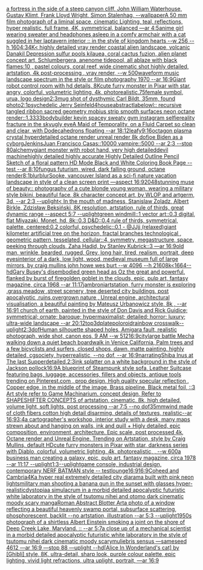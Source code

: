 [a fortress in the side of a steep canyon cliff, John William Waterhouse, Gustav Klimt, Frank Lloyd Wright, Simon Stalenhag, --wallpaper](https://www.ebank.nz/aiartgenerator?category=a%2520fortress%2520in%2520the%2520side%2520of%2520a%2520steep%2520canyon%2520cliff%2C%2520John%2520William%2520Waterhouse%2C%2520Gustav%2520Klimt%2C%2520Frank%2520Lloyd%2520Wright%2C%2520Simon%2520Stalenhag%2C%2520--wallpaper)[](https://www.ebank.nz/aiartgenerator?category=)[A 50 mm film photograph of a liminal space, cinematic Lighting, teal, reflections, hyper realistic, full frame, 4K, symmetrical, balanced —ar 4:5](https://www.ebank.nz/aiartgenerator?category=A%252050%2520mm%2520film%2520photograph%2520of%2520a%2520liminal%2520space%2C%2520cinematic%2520Lighting%2C%2520teal%2C%2520reflections%2C%2520hyper%2520realistic%2C%2520full%2520frame%2C%25204K%2C%2520symmetrical%2C%2520balanced%2520%E2%80%94ar%25204%3A5)[anime girl wearing sweater and headphones asleep in a comfy armchair with a cat suggled in her lap](https://www.ebank.nz/aiartgenerator?category=anime%2520girl%2520wearing%2520sweater%2520and%2520headphones%2520asleep%2520in%2520a%2520comfy%2520armchair%2520with%2520a%2520cat%2520suggled%2520in%2520her%2520lap)[tavern interior :: in the style of kingdom hearts --w 256 --h 160](https://www.ebank.nz/aiartgenerator?category=tavern%2520interior%2520%3A%3A%2520in%2520the%2520style%2520of%2520kingdom%2520hearts%2520--w%2520256%2520--h%2520160)[4:3](https://www.ebank.nz/aiartgenerator?category=4%3A3)[4K](https://www.ebank.nz/aiartgenerator?category=4K)[< highly detailed vray render coastal alien landscape, volcanic Danakil Depression sulfur pools kilauea, coral cactus fuzion, alien planet concept art, Schlumbergera, anenome tidepool, all ablaze with black flames:10 , pastel colours, coral reef, wide cinematic shot highly detailed, artstation, 4k post-processing , vray render, --w 500](https://www.ebank.nz/aiartgenerator?category=%3C%2520highly%2520detailed%2520vray%2520render%2520coastal%2520alien%2520landscape%2C%2520volcanic%2520Danakil%2520Depression%2520sulfur%2520pools%2520kilauea%2C%2520coral%2520cactus%2520fuzion%2C%2520alien%2520planet%2520concept%2520art%2C%2520Schlumbergera%2C%2520anenome%2520tidepool%2C%2520all%2520ablaze%2520with%2520black%2520flames%3A10%2520%2C%2520pastel%2520colours%2C%2520coral%2520reef%2C%2520wide%2520cinematic%2520shot%2520highly%2520detailed%2C%2520artstation%2C%25204k%2520post-processing%2520%2C%2520vray%2520render%2C%2520--w%2520500)[waveform  music landscape spectrum in the style or film photography 1970 --ar 16:9](https://www.ebank.nz/aiartgenerator?category=waveform%2520%2520music%2520landscape%2520spectrum%2520in%2520the%2520style%2520or%2520film%2520photography%25201970%2520--ar%252016%3A9)[Giant robot control room with hd details, 8K](https://www.ebank.nz/aiartgenerator?category=Giant%2520robot%2520control%2520room%2520with%2520hd%2520details%2C%25208K)[cute furry monster in Pixar with star, angry, colorful, volumetric lighting, 4k, photorealistic](https://www.ebank.nz/aiartgenerator?category=cute%2520furry%2520monster%2520in%2520Pixar%2520with%2520star%2C%2520angry%2C%2520colorful%2C%2520volumetric%2520lighting%2C%25204k%2C%2520photorealistic)[.75](https://www.ebank.nz/aiartgenerator?category=.75)[female symbol, urua, logo design](https://www.ebank.nz/aiartgenerator?category=female%2520symbol%2C%2520urua%2C%2520logo%2520design)[2:3](https://www.ebank.nz/aiartgenerator?category=2%3A3)[mug shot of dysthymic Carl Bildt, 35mm, found photo](https://www.ebank.nz/aiartgenerator?category=mug%2520shot%2520of%2520dysthymic%2520Carl%2520Bildt%2C%252035mm%2C%2520found%2520photo)[2:1](https://www.ebank.nz/aiartgenerator?category=2%3A1)[psychedelic Jerry Seinfeld](https://www.ebank.nz/aiartgenerator?category=psychedelic%2520Jerry%2520Seinfeld)[4](https://www.ebank.nz/aiartgenerator?category=4)[house](https://www.ebank.nz/aiartgenerator?category=house)[abstract](https://www.ebank.nz/aiartgenerator?category=abstract)[label](https://www.ebank.nz/aiartgenerator?category=label)[owl:: recursive tangled ribbon sacred geometry mobius strip smooth surfaces neon octane render::1.3333](https://www.ebank.nz/aiartgenerator?category=owl%3A%3A%2520recursive%2520tangled%2520ribbon%2520sacred%2520geometry%2520mobius%2520strip%2520smooth%2520surfaces%2520neon%2520octane%2520render%3A%3A1.3333)[bodybuilder kevin spacey sweaty gym instagram selfie](https://www.ebank.nz/aiartgenerator?category=bodybuilder%2520kevin%2520spacey%2520sweaty%2520gym%2520instagram%2520selfie)[reality fracture in the sky](https://www.ebank.nz/aiartgenerator?category=reality%2520fracture%2520in%2520the%2520sky)[ugly eye](https://www.ebank.nz/aiartgenerator?category=ugly%2520eye)[A Maid of Temporality, on a Fluid Carpet so clean and clear, with Dodecahedrons floating --ar 18:12](https://www.ebank.nz/aiartgenerator?category=A%2520Maid%2520of%2520Temporality%2C%2520on%2520a%2520Fluid%2520Carpet%2520so%2520clean%2520and%2520clear%2C%2520with%2520Dodecahedrons%2520floating%2520--ar%252018%3A12)[leafy](https://www.ebank.nz/aiartgenerator?category=leafy)[9:16](https://www.ebank.nz/aiartgenerator?category=9%3A16)[octagon plasma crystal hyperdetailed octane render unreal render 8k dof](https://www.ebank.nz/aiartgenerator?category=octagon%2520plasma%2520crystal%2520hyperdetailed%2520octane%2520render%2520unreal%2520render%25208k%2520dof)[joe Biden as a cyborg](https://www.ebank.nz/aiartgenerator?category=joe%2520Biden%2520as%2520a%2520cyborg)[Jenkins](https://www.ebank.nz/aiartgenerator?category=Jenkins)[Juan Francisco Casas::10000 vampire::5000 --ar 2:3 --stop 80](https://www.ebank.nz/aiartgenerator?category=Juan%2520Francisco%2520Casas%3A%3A10000%2520vampire%3A%3A5000%2520--ar%25202%3A3%2520--stop%252080)[alchemy](https://www.ebank.nz/aiartgenerator?category=alchemy)[giant monster with robot hand, very high detailed](https://www.ebank.nz/aiartgenerator?category=giant%2520monster%2520with%2520robot%2520hand%2C%2520very%2520high%2520detailed)[devil machine](https://www.ebank.nz/aiartgenerator?category=devil%2520machine)[highly detailed highly accurate Highly Detailed Outline Pencil Sketch of a floral pattern HD Mode Black and White Coloring Book Page  --test --ar 8:10](https://www.ebank.nz/aiartgenerator?category=highly%2520detailed%2520highly%2520accurate%2520Highly%2520Detailed%2520Outline%2520Pencil%2520Sketch%2520of%2520a%2520floral%2520pattern%2520HD%2520Mode%2520Black%2520and%2520White%2520Coloring%2520Book%2520Page%2520%2520--test%2520--ar%25208%3A10)[fungus futurism, wired, dark falling ground, octane render](https://www.ebank.nz/aiartgenerator?category=fungus%2520futurism%2C%2520wired%2C%2520dark%2520falling%2520ground%2C%2520octane%2520render)[8:1](https://www.ebank.nz/aiartgenerator?category=8%3A1)[blur](https://www.ebank.nz/aiartgenerator?category=blur)[blur](https://www.ebank.nz/aiartgenerator?category=blur)[Sooke, vancouver Island as a  sci-fi nature vacation landscape in style of a clean screen print —aspect 16:9](https://www.ebank.nz/aiartgenerator?category=Sooke%2C%2520vancouver%2520Island%2520as%2520a%2520%2520sci-fi%2520nature%2520vacation%2520landscape%2520in%2520style%2520of%2520a%2520clean%2520screen%2520print%2520%E2%80%94aspect%252016%3A9)[2048](https://www.ebank.nz/aiartgenerator?category=2048)[stunning muse of beauty:: photography of a cute blonde young woman, wearing a military style bikini, beautiful face, 8k character concept art, by WLOP and artgerm, 3d, --ar 2:3 --uplight](https://www.ebank.nz/aiartgenerator?category=stunning%2520muse%2520of%2520beauty%3A%3A%2520photography%2520of%2520a%2520cute%2520blonde%2520young%2520woman%2C%2520wearing%2520a%2520military%2520style%2520bikini%2C%2520beautiful%2520face%2C%25208k%2520character%2520concept%2520art%2C%2520by%2520WLOP%2520and%2520artgerm%2C%25203d%2C%2520--ar%25202%3A3%2520--uplight)[< In the mouth of madness, Stanislaw Zoladz, Albert Birkle, Zdzisław Beksiński, 8K resolution, artstation, rule of thirds, great dynamic range --aspect 5:7 --uplight](https://www.ebank.nz/aiartgenerator?category=%3C%2520In%2520the%2520mouth%2520of%2520madness%2C%2520Stanislaw%2520Zoladz%2C%2520Albert%2520Birkle%2C%2520Zdzis%C5%82aw%2520Beksi%C5%84ski%2C%25208K%2520resolution%2C%2520artstation%2C%2520rule%2520of%2520thirds%2C%2520great%2520dynamic%2520range%2520--aspect%25205%3A7%2520--uplight)[green windmill::1 vector art::0.3 digital, flat Miyazaki, Monet, hd, 8k::0.3 D&D::0.4 rule of thirds, symmetrical, palette, centered:0.2 colorful, psychedelic::0.1 - @JJjj (relaxed)](https://www.ebank.nz/aiartgenerator?category=green%2520windmill%3A%3A1%2520vector%2520art%3A%3A0.3%2520digital%2C%2520flat%2520Miyazaki%2C%2520Monet%2C%2520hd%2C%25208k%3A%3A0.3%2520D%26D%3A%3A0.4%2520rule%2520of%2520thirds%2C%2520symmetrical%2C%2520palette%2C%2520centered%3A0.2%2520colorful%2C%2520psychedelic%3A%3A0.1%2520-%2520%40JJjj%2520%28relaxed%29)[giant kilometer artificial tree on the horizon, fractal branches technological , geometric pattern, tesselated, cellular::4, symmetry, megastructure, space, peeking through clouds, Zaha Hadid, by Stanley Kubrick::3 —ar 16:9](https://www.ebank.nz/aiartgenerator?category=giant%2520kilometer%2520artificial%2520tree%2520on%2520the%2520horizon%2C%2520fractal%2520branches%2520technological%2520%2C%2520geometric%2520pattern%2C%2520tesselated%2C%2520cellular%3A%3A4%2C%2520symmetry%2C%2520megastructure%2C%2520space%2C%2520peeking%2520through%2520clouds%2C%2520Zaha%2520Hadid%2C%2520by%2520Stanley%2520Kubrick%3A%3A3%2520%E2%80%94ar%252016%3A9)[old man, wrinkle, bearded, rugged, Grey, long hair, tired, realism, portrait, deep eyes](https://www.ebank.nz/aiartgenerator?category=old%2520man%2C%2520wrinkle%2C%2520bearded%2C%2520rugged%2C%2520Grey%2C%2520long%2520hair%2C%2520tired%2C%2520realism%2C%2520portrait%2C%2520deep%2520eyes)[interior of a dark, low light, wood, medieval museum full of large mirrors, by craig mullins john howe wes burt  --w   4096 --h 2160](https://www.ebank.nz/aiartgenerator?category=interior%2520of%2520a%2520dark%2C%2520low%2520light%2C%2520wood%2C%2520medieval%2520museum%2520full%2520of%2520large%2520mirrors%2C%2520by%2520craig%2520mullins%2520john%2520howe%2520wes%2520burt%2520%2520--w%2520%2520%25204096%2520--h%25202160)[8k](https://www.ebank.nz/aiartgenerator?category=8k)[<1664](https://www.ebank.nz/aiartgenerator?category=%3C1664)[--hd](https://www.ebank.nz/aiartgenerator?category=--hd)[Gary Busey's disembodied green head as Oz the great and powerful, flanked by burst of fire](https://www.ebank.nz/aiartgenerator?category=Gary%2520Busey%27s%2520disembodied%2520green%2520head%2520as%2520Oz%2520the%2520great%2520and%2520powerful%2C%2520flanked%2520by%2520burst%2520of%2520fire)[golden goblet in the clouds, epic, pulp art, fantasy magazine, circa 1968 --ar 11:17](https://www.ebank.nz/aiartgenerator?category=golden%2520goblet%2520in%2520the%2520clouds%2C%2520epic%2C%2520pulp%2520art%2C%2520fantasy%2520magazine%2C%2520circa%25201968%2520--ar%252011%3A17)[jambroni](https://www.ebank.nz/aiartgenerator?category=jambroni)[artstation, furry monster is exploring ,grass,meadow ,street scenery ,tree,deserted city buildings, post apocalyptic ,ruins,overgrown nature , Unreal engine, architectural visualisation, a beautiful painting by Mateusz Urbanowicz style, 8k , --ar 16:9](https://www.ebank.nz/aiartgenerator?category=artstation%2C%2520furry%2520monster%2520is%2520exploring%2520%2Cgrass%2Cmeadow%2520%2Cstreet%2520scenery%2520%2Ctree%2Cdeserted%2520city%2520buildings%2C%2520post%2520apocalyptic%2520%2Cruins%2Covergrown%2520nature%2520%2C%2520Unreal%2520engine%2C%2520architectural%2520visualisation%2C%2520a%2520beautiful%2520painting%2520by%2520Mateusz%2520Urbanowicz%2520style%2C%25208k%2520%2C%2520--ar%252016%3A9)[1 church of earth, painted in the style of Don Davis and Rick Guidice; symmetrical; ornate; baroque; hypermaximalist; detailed; horror; luxury; ultra-wide landscape --ar 20:12](https://www.ebank.nz/aiartgenerator?category=1%2520church%2520of%2520earth%2C%2520painted%2520in%2520the%2520style%2520of%2520Don%2520Davis%2520and%2520Rick%2520Guidice%3B%2520symmetrical%3B%2520ornate%3B%2520baroque%3B%2520hypermaximalist%3B%2520detailed%3B%2520horror%3B%2520luxury%3B%2520ultra-wide%2520landscape%2520--ar%252020%3A12)[top](https://www.ebank.nz/aiartgenerator?category=top)[3d](https://www.ebank.nz/aiartgenerator?category=3d)[plate](https://www.ebank.nz/aiartgenerator?category=plate)[](https://www.ebank.nz/aiartgenerator?category=)[poloroid](https://www.ebank.nz/aiartgenerator?category=poloroid)[rainbow crosswalk](https://www.ebank.nz/aiartgenerator?category=rainbow%2520crosswalk)[--uplight](https://www.ebank.nz/aiartgenerator?category=--uplight)[2:3](https://www.ebank.nz/aiartgenerator?category=2%3A3)[dof](https://www.ebank.nz/aiartgenerator?category=dof)[Human silhouette shaped holes, Amigara fault, realistic photograph, wide shot, canon eos, 9 AM --w 512](https://www.ebank.nz/aiartgenerator?category=Human%2520silhouette%2520shaped%2520holes%2C%2520Amigara%2520fault%2C%2520realistic%2520photograph%2C%2520wide%2520shot%2C%2520canon%2520eos%2C%25209%2520AM%2520--w%2520512)[16:9](https://www.ebank.nz/aiartgenerator?category=16%3A9)[city](https://www.ebank.nz/aiartgenerator?category=city)[large battle Mecha walking down a quiet beach boardwalk in Venice California, Palm trees and a few bicyclists and surfers, closed shops, dawn, matte painting, highly detailed, cgsociety, hyperrealistic, --no dof, --ar 16:9](https://www.ebank.nz/aiartgenerator?category=large%2520battle%2520Mecha%2520walking%2520down%2520a%2520quiet%2520beach%2520boardwalk%2520in%2520Venice%2520California%2C%2520Palm%2520trees%2520and%2520a%2520few%2520bicyclists%2520and%2520surfers%2C%2520closed%2520shops%2C%2520dawn%2C%2520matte%2520painting%2C%2520highly%2520detailed%2C%2520cgsociety%2C%2520hyperrealistic%2C%2520--no%2520dof%2C%2520--ar%252016%3A9)[narrating](https://www.ebank.nz/aiartgenerator?category=narrating)[Shiba Inus at The last Supper](https://www.ebank.nz/aiartgenerator?category=Shiba%2520Inus%2520at%2520The%2520last%2520Supper)[detailed,](https://www.ebank.nz/aiartgenerator?category=detailed%2C)[2:3](https://www.ebank.nz/aiartgenerator?category=2%3A3)[ink splatter on a white background in the style of Jackson pollock](https://www.ebank.nz/aiartgenerator?category=ink%2520splatter%2520on%2520a%2520white%2520background%2520in%2520the%2520style%2520of%2520Jackson%2520pollock)[16:9](https://www.ebank.nz/aiartgenerator?category=16%3A9)[A blueprint of Steampunk style sofa,  Leather Suitcase featuring bags, luggage, accessories, fillers and objects,  antique tools trending on Pinterest.com  , prop design, High quality specular reflection , Copper  edge, in the middle of the image, Brass pipeline,  Black metal foil,  ::3  Art style refer to Game Machinarium.  concept design, Refer to SHAPESHIFTER CONCEPTS  of artstation, cinematic,  8k, high detailed,  volume light,  soft lights,  post processing    --ar 7:5   --no dof](https://www.ebank.nz/aiartgenerator?category=A%2520blueprint%2520of%2520Steampunk%2520style%2520sofa%2C%2520%2520Leather%2520Suitcase%2520featuring%2520bags%2C%2520luggage%2C%2520accessories%2C%2520fillers%2520and%2520objects%2C%2520%2520antique%2520tools%2520trending%2520on%2520Pinterest.com%2520%2520%2C%2520prop%2520design%2C%2520High%2520quality%2520specular%2520reflection%2520%2C%2520Copper%2520%2520edge%2C%2520in%2520the%2520middle%2520of%2520the%2520image%2C%2520Brass%2520pipeline%2C%2520%2520Black%2520metal%2520foil%2C%2520%2520%3A%3A3%2520%2520Art%2520style%2520refer%2520to%2520Game%2520Machinarium.%2520%2520concept%2520design%2C%2520Refer%2520to%2520SHAPESHIFTER%2520CONCEPTS%2520%2520of%2520artstation%2C%2520cinematic%2C%2520%25208k%2C%2520high%2520detailed%2C%2520%2520volume%2520light%2C%2520%2520soft%2520lights%2C%2520%2520post%2520processing%2520%2520%2520%2520--ar%25207%3A5%2520%2520%2520--no%2520dof)[35mm](https://www.ebank.nz/aiartgenerator?category=35mm)[wind made of cloth fibers cotton high detail disarming, details of textures, realistic--ar 16:9](https://www.ebank.nz/aiartgenerator?category=wind%2520made%2520of%2520cloth%2520fibers%2520cotton%2520high%2520detail%2520disarming%2C%2520details%2520of%2520textures%2C%2520realistic--ar%252016%3A9)[3:4](https://www.ebank.nz/aiartgenerator?category=3%3A4)[a cartographer's workshop, interior study with a desk, many maps strewn about and hanging on walls, ink and quill + Higly detailed, epic composition, environment, architecture. Epic scale, post processed 4k, Octane render and Unreal Engine. Trending on Artstation, style by Craig Mullins, default HD](https://www.ebank.nz/aiartgenerator?category=a%2520cartographer%27s%2520workshop%2C%2520interior%2520study%2520with%2520a%2520desk%2C%2520many%2520maps%2520strewn%2520about%2520and%2520hanging%2520on%2520walls%2C%2520ink%2520and%2520quill%2520%2B%2520Higly%2520detailed%2C%2520epic%2520composition%2C%2520environment%2C%2520architecture.%2520Epic%2520scale%2C%2520post%2520processed%25204k%2C%2520Octane%2520render%2520and%2520Unreal%2520Engine.%2520Trending%2520on%2520Artstation%2C%2520style%2520by%2520Craig%2520Mullins%2C%2520default%2520HD)[cute furry monsters in Pixar with star, darkness series with Diablo, colorful, volumetric lighting, 4k, photorealistic, , --w 600](https://www.ebank.nz/aiartgenerator?category=cute%2520furry%2520monsters%2520in%2520Pixar%2520with%2520star%2C%2520darkness%2520series%2520with%2520Diablo%2C%2520colorful%2C%2520volumetric%2520lighting%2C%25204k%2C%2520photorealistic%2C%2520%2C%2520--w%2520600)[a business man creating a galaxy, epic, pulp art, fantasy magazine, circa 1978 --ar 11:17 --uplight](https://www.ebank.nz/aiartgenerator?category=a%2520business%2520man%2520creating%2520a%2520galaxy%2C%2520epic%2C%2520pulp%2520art%2C%2520fantasy%2520magazine%2C%2520circa%25201978%2520--ar%252011%3A17%2520--uplight)[1:3](https://www.ebank.nz/aiartgenerator?category=1%3A3)[--uplight](https://www.ebank.nz/aiartgenerator?category=--uplight)[game console, industrial design, contemporary NERF BATMAN style -- test](https://www.ebank.nz/aiartgenerator?category=game%2520console%2C%2520industrial%2520design%2C%2520contemporary%2520NERF%2520BATMAN%2520style%2520--%2520test)[lounge](https://www.ebank.nz/aiartgenerator?category=lounge)[16:9](https://www.ebank.nz/aiartgenerator?category=16%3A9)[16:9](https://www.ebank.nz/aiartgenerator?category=16%3A9)[Coheed and Cambria](https://www.ebank.nz/aiartgenerator?category=Coheed%2520and%2520Cambria)[4K](https://www.ebank.nz/aiartgenerator?category=4K)[a hyper real extremely detailed city diarama built with pink neon lights](https://www.ebank.nz/aiartgenerator?category=a%2520hyper%2520real%2520extremely%2520detailed%2520city%2520diarama%2520built%2520with%2520pink%2520neon%2520lights)[military man shooting a banana gun in the sunset with glasses hyper-realistic](https://www.ebank.nz/aiartgenerator?category=military%2520man%2520shooting%2520a%2520banana%2520gun%2520in%2520the%2520sunset%2520with%2520glasses%2520hyper-realistic)[dystopia](https://www.ebank.nz/aiartgenerator?category=dystopia)[a simulacrum in a morbid detailed apocalyptic futuristic white laboratory in the style of tsutomu nihei and otomo dark cinematic moody scary manga](https://www.ebank.nz/aiartgenerator?category=a%2520simulacrum%2520in%2520a%2520morbid%2520detailed%2520apocalyptic%2520futuristic%2520white%2520laboratory%2520in%2520the%2520style%2520of%2520tsutomu%2520nihei%2520and%2520otomo%2520dark%2520cinematic%2520moody%2520scary%2520manga)[Roman Abstract Blotter Art](https://www.ebank.nz/aiartgenerator?category=Roman%2520Abstract%2520Blotter%2520Art)[a photo of a window reflecting a beautiful heavenly swamp portal, subsurface scattering, phosphorescent, backlit --no artstation, illustration --ar 5:3 --uplight](https://www.ebank.nz/aiartgenerator?category=a%2520photo%2520of%2520a%2520window%2520reflecting%2520a%2520beautiful%2520heavenly%2520swamp%2520portal%2C%2520subsurface%2520scattering%2C%2520phosphorescent%2C%2520backlit%2520--no%2520artstation%2C%2520illustration%2520--ar%25205%3A3%2520--uplight)[1950s photograph of a shirtless Albert Einstein smoking a joint on the shore of Deep Creek Lake, Maryland. :: --ar 5:7](https://www.ebank.nz/aiartgenerator?category=1950s%2520photograph%2520of%2520a%2520shirtless%2520Albert%2520Einstein%2520smoking%2520a%2520joint%2520on%2520the%2520shore%2520of%2520Deep%2520Creek%2520Lake%2C%2520Maryland.%2520%3A%3A%2520--ar%25205%3A7)[a close up of a mechanical scientist in a morbid detailed apocalyptic futuristic white laboratory in the style of tsutomu nihei dark cinematic moody scary](https://www.ebank.nz/aiartgenerator?category=a%2520close%2520up%2520of%2520a%2520mechanical%2520scientist%2520in%2520a%2520morbid%2520detailed%2520apocalyptic%2520futuristic%2520white%2520laboratory%2520in%2520the%2520style%2520of%2520tsutomu%2520nihei%2520dark%2520cinematic%2520moody%2520scary)[muliebris sensus —sameseed 4612 —ar 16:9 —stop 88 —uplight --hd](https://www.ebank.nz/aiartgenerator?category=muliebris%2520sensus%2520%E2%80%94sameseed%25204612%2520%E2%80%94ar%252016%3A9%2520%E2%80%94stop%252088%2520%E2%80%94uplight%2520--hd)[[Alice In Wonderland's cat] by [Ghibli] style, 8K, ultra-detail, sharp look, purple colour palette, epic lighting, vivid light refractions, ultra uplight, portrait, —ar 16:9](https://www.ebank.nz/aiartgenerator?category=%5BAlice%2520In%2520Wonderland%27s%2520cat%5D%2520by%2520%5BGhibli%5D%2520style%2C%25208K%2C%2520ultra-detail%2C%2520sharp%2520look%2C%2520purple%2520colour%2520palette%2C%2520epic%2520lighting%2C%2520vivid%2520light%2520refractions%2C%2520ultra%2520uplight%2C%2520portrait%2C%2520%E2%80%94ar%252016%3A9)
